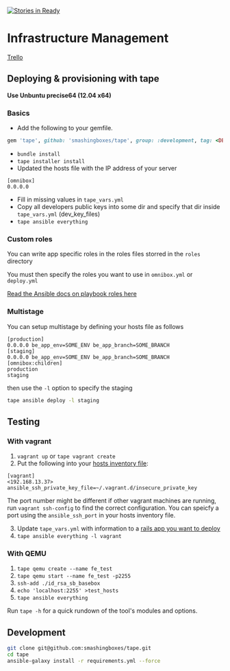 [![Stories in Ready](https://badge.waffle.io/smashingboxes/tape.png?label=ready&title=Ready)](https://waffle.io/smashingboxes/tape)
# Infrastructure Management

[Trello](https://trello.com/b/4sOCutfn/smashingboxer)


## Deploying & provisioning with tape
**Use Unbuntu precise64 (12.04 x64)**

### Basics

* Add the following to your gemfile.

```ruby
gem 'tape', github: 'smashingboxes/tape', group: :development, tag: <DESIRED_VERSION>
```

* `bundle install`
* `tape installer install`
* Updated the hosts file with the IP address of your server

```
[omnibox]
0.0.0.0
```

* Fill in missing values in `tape_vars.yml`
* Copy all developers public keys into some dir and specify that dir inside `tape_vars.yml` (dev_key_files)
* `tape ansible everything`

### Custom roles
You can write app specific roles in the roles files storred in the `roles` directory

You must then specify the roles you want to use in `omnibox.yml` or `deploy.yml`

[Read the Ansible docs on playbook roles here](http://docs.ansible.com/playbooks_roles.html)

### Multistage
You can setup multistage by defining your hosts file as follows

```
[production]
0.0.0.0 be_app_env=SOME_ENV be_app_branch=SOME_BRANCH 
[staging]
0.0.0.0 be_app_env=SOME_ENV be_app_branch=SOME_BRANCH 
[omnibox:children]
production
staging
```

then use the `-l` option to specify the staging

```sh
tape ansible deploy -l staging
```

## Testing
### With vagrant


1. `vagrant up` or `tape vagrant create`
2. Put the following into your [hosts inventory file](http://docs.ansible.com/intro_inventory.html):

```
[vagrant]
<192.168.13.37> ansible_ssh_private_key_file=~/.vagrant.d/insecure_private_key
```

The port number might be different if other vagrant machines are running, run `vagrant ssh-config`  to find the correct configuration.
You can speicfy a port using the `ansible_ssh_port` in your hosts inventory file.

3. Update `tape_vars.yml` with information to a [rails app you want to deploy](https://github.com/BrandonMathis/vanilla-rails-app)
4. `tape ansible everything -l vagrant`


### With QEMU

1. `tape qemu create --name fe_test`
2. `tape qemu start --name fe_test -p2255`
3. `ssh-add ./id_rsa_sb_basebox`
4. `echo 'localhost:2255' >test_hosts`
5. `tape ansible everything`

Run `tape -h` for a quick rundown of the tool's modules and options.

## Development

```sh
git clone git@github.com:smashingboxes/tape.git
cd tape
ansible-galaxy install -r requirements.yml --force
```
